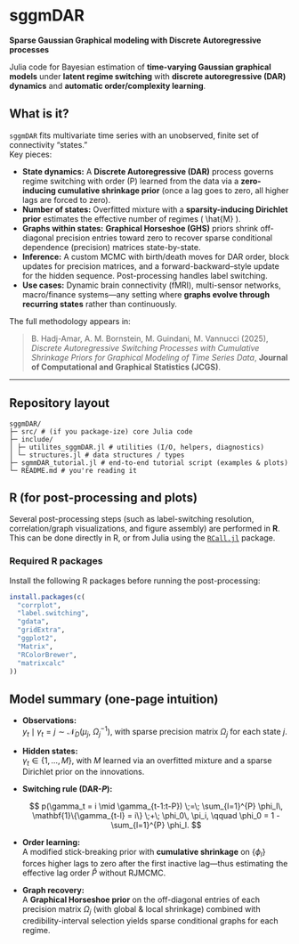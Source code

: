 # sggmDAR

**Sparse Gaussian Graphical modeling with Discrete Autoregressive processes**  

Julia code for Bayesian estimation of **time-varying Gaussian graphical models** under **latent regime switching** with **discrete autoregressive (DAR) dynamics** and **automatic order/complexity learning**.

## What is it?

`sggmDAR` fits multivariate time series with an unobserved, finite set of connectivity “states.”  
Key pieces:

- **State dynamics:** A **Discrete Autoregressive (DAR)** process governs regime switching with order \(P\) learned from the data via a **zero-inducing cumulative shrinkage prior** (once a lag goes to zero, all higher lags are forced to zero).
- **Number of states:** Overfitted mixture with a **sparsity-inducing Dirichlet prior** estimates the effective number of regimes \( \hat{M} \).
- **Graphs within states:** **Graphical Horseshoe (GHS)** priors shrink off-diagonal precision entries toward zero to recover sparse conditional dependence (precision) matrices state-by-state.
- **Inference:** A custom MCMC with birth/death moves for DAR order, block updates for precision matrices, and a forward-backward–style update for the hidden sequence. Post-processing handles label switching.
- **Use cases:** Dynamic brain connectivity (fMRI), multi-sensor networks, macro/finance systems—any setting where **graphs evolve through recurring states** rather than continuously.

The full methodology appears in:

> B. Hadj-Amar, A. M. Bornstein, M. Guindani, M. Vannucci (2025), *Discrete Autoregressive Switching Processes with Cumulative Shrinkage Priors for Graphical Modeling of Time Series Data*, **Journal of Computational and Graphical Statistics (JCGS)**.

---

## Repository layout
```
sggmDAR/
├─ src/ # (if you package-ize) core Julia code
├─ include/
│ ├─ utilites_sggmDAR.jl # utilities (I/O, helpers, diagnostics)
│ └─ structures.jl # data structures / types
├─ sgmmDAR_tutorial.jl # end-to-end tutorial script (examples & plots)
└─ README.md # you're reading it
```

## R (for post-processing and plots)

Several post-processing steps (such as label-switching resolution, correlation/graph visualizations, and figure assembly) are performed in **R**.  
This can be done directly in R, or from Julia using the [`RCall.jl`](https://github.com/JuliaInterop/RCall.jl) package.

### Required R packages

Install the following R packages before running the post-processing:

```r
install.packages(c(
  "corrplot",
  "label.switching",
  "gdata",
  "gridExtra",
  "ggplot2",
  "Matrix",
  "RColorBrewer",
  "matrixcalc"
))
```

## Model summary (one-page intuition)

- **Observations:**  
  $y_t \mid \gamma_t = j \sim \mathcal{N}_D(\mu_j,\ \Omega_j^{-1})$, with sparse precision matrix $\Omega_j$ for each state $j$.

- **Hidden states:**  
  $\gamma_t \in \{1,\dots,M\}$, with $M$ learned via an overfitted mixture and a sparse Dirichlet prior on the innovations.

- **Switching rule (DAR-$P$):**

  $$
  p(\gamma_t = i \mid \gamma_{t-1:t-P})
  \;=\;
  \sum_{l=1}^{P} \phi_l\, \mathbf{1}\{\gamma_{t-l} = i\}
  \;+\; \phi_0\, \pi_i,
  \qquad
  \phi_0 = 1 - \sum_{l=1}^{P} \phi_l.
  $$

- **Order learning:**  
  A modified stick-breaking prior with **cumulative shrinkage** on $\{\phi_l\}$ forces higher lags to zero after the first inactive lag—thus estimating the effective lag order $\hat{P}$ without RJMCMC.

- **Graph recovery:**  
  A **Graphical Horseshoe prior** on the off-diagonal entries of each precision matrix $\Omega_j$ (with global & local shrinkage) combined with credibility-interval selection yields sparse conditional graphs for each regime.



